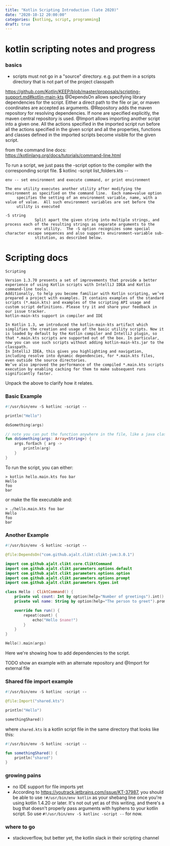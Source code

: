 ```yaml
---
title: "Kotlin Scripting Introduction (late 2020)"
date: "2020-10-12 20:00:00"
categories: [kotling, script, programming]
draft: true
---
```


# kotlin scripting notes and progress
### basics
- scripts must not go in a "source" directory. e.g. put them in a scripts directory that is not part of the project classpath



https://github.com/Kotlin/KEEP/blob/master/proposals/scripting-support.md#kotlin-main-kts
    @DependsOn allows specifying library dependencies for the script. Either a direct path to the file or jar, or maven coordinates are accepted as arguments.
    @Repository adds the maven repository for resolving dependencies. If none are specified explicitly, the maven central repository is used.
    @Import allows importing another script into a given one. All the actions specified in the imported script run before all the actions specified in the given script and all the properties, functions and classes defined in the imported scripts become visible for the given script.


from the command line docs:
https://kotlinlang.org/docs/tutorials/command-line.html

To run a script, we just pass the -script option to the compiler with the corresponding script file.
$ kotlinc -script list_folders.kts --

`env -- set environment and execute command, or print environment`
```
The env utility executes another utility after modifying the environment as specified on the command line.  Each name=value option
     specifies the setting of an environment variable, name, with a value of value.  All such environment variables are set before the
     utility is executed
```
```
-S string
             Split apart the given string into multiple strings, and process each of the resulting strings as separate arguments to the
             env utility.  The -S option recognizes some special character escape sequences and also supports environment-variable sub-
             stitution, as described below.
```

# Scripting docs
```
Scripting

Version 1.3.70 presents a set of improvements that provide a better experience of using Kotlin scripts with IntelliJ IDEA and Kotlin command-line tools.
Additionally, to help you become familiar with Kotlin scripting, we’ve prepared a project with examples. It contains examples of the standard scripts (*.main.kts) and examples of the scripting API usage and custom script definitions. Please try it and share your feedback in our issue tracker.
kotlin-main-kts support in compiler and IDE

In Kotlin 1.3, we introduced the kotlin-main-kts artifact which simplifies the creation and usage of the basic utility scripts. Now it is loaded by default by the Kotlin compiler and IntelliJ plugin, so that *.main.kts scripts are supported out of the box. In particular, now you can use such scripts without adding kotlin-main-kts.jar to the classpath.
In IntelliJ IDEA, this gives you highlighting and navigation, including resolve into dynamic dependencies, for *.main.kts files, even outside the source directories.
We’ve also improved the performance of the compiled *.main.kts scripts execution by enabling caching for them to make subsequent runs significantly faster.
```

Unpack the above to clarify how it relates.

### Basic Example
```kotlin
#!/usr/bin/env -S kotlinc -script --

println("Hello")

doSomething(args)

// note you can put the function anywhere in the file, like a java class. it doesn't have to be defined before its invocation (like a bash script needs)
fun doSomething(args: Array<String>) {
    args.forEach { arg ->
        println(arg)
    }
}

```

To run the script, you can either:
```shell
> kotlin hello.main.kts foo bar
Hello
foo
bar
```
or make the file executable and:
```shell
> ./hello.main.kts foo bar
Hello
foo
bar
```

### Another Example
```kotlin
#!/usr/bin/env -S kotlinc -script --

@file:DependsOn("com.github.ajalt.clikt:clikt-jvm:3.0.1")

import com.github.ajalt.clikt.core.CliktCommand
import com.github.ajalt.clikt.parameters.options.default
import com.github.ajalt.clikt.parameters.options.option
import com.github.ajalt.clikt.parameters.options.prompt
import com.github.ajalt.clikt.parameters.types.int

class Hello : CliktCommand() {
    private val count: Int by option(help="Number of greetings").int().default(1)
    private val name: String by option(help="The person to greet").prompt("Your name")

    override fun run() {
        repeat(count) {
            echo("Hello $name!")
        }
    }
}

Hello().main(args)
``` 

Here we're showing how to add dependencies to the script.



TODO show an example with an alternate repository and @Import for external file

### Shared file import example
```kotlin
#!/usr/bin/env -S kotlinc -script --

@file:Import("shared.kts")

println("Hello")

somethingShared()
```

where `shared.kts` is a kotlin script file in the same directory that looks like this:
```kotlin
#!/usr/bin/env -S kotlinc -script --

fun somethingShared() {
    println("shared")
}
```

### growing pains
- no IDE support for file imports yet
- According to https://youtrack.jetbrains.com/issue/KT-37987, you should be able to use `!#/usr/bin/env kotlin` as your shebang line once you're using kotlin 1.4.20 or later. It's not out yet as of this writing, and there's a bug that doesn't properly pass arguments with hyphens to your kotlin script. So use `#!/usr/bin/env -S kotlinc -script --` for now.

### where to go
- stackoverflow, but better yet, the kotlin slack in their scripting channel
